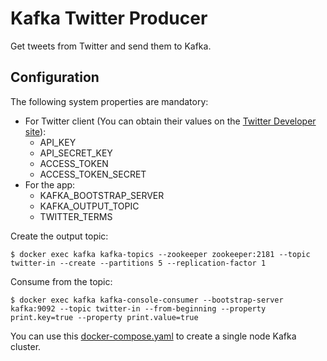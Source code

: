 # Kafka Twitter Producer

Get tweets from Twitter and send them to Kafka.

## Configuration

The following system properties are mandatory:
- For Twitter client (You can obtain their values on the [Twitter Developer site](https://developer.twitter.com/en.html)):
    - API_KEY
    - API_SECRET_KEY
    - ACCESS_TOKEN
    - ACCESS_TOKEN_SECRET
- For the app:
    - KAFKA_BOOTSTRAP_SERVER
    - KAFKA_OUTPUT_TOPIC
    - TWITTER_TERMS

Create the output topic:

```shell script
$ docker exec kafka kafka-topics --zookeeper zookeeper:2181 --topic twitter-in --create --partitions 5 --replication-factor 1
```

Consume from the topic:

```shell script
$ docker exec kafka kafka-console-consumer --bootstrap-server kafka:9092 --topic twitter-in --from-beginning --property print.key=true --property print.value=true 
```

You can use this [docker-compose.yaml](https://github.com/kamylaep/docker/blob/master/kafka/docker-compose.yml) to create a single node Kafka cluster.